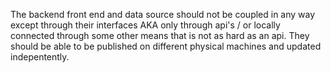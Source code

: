 The backend front end and data source should not be coupled in any way except through their interfaces
AKA only through api's / or locally connected through some other means that is not as hard as an api.
They should be able to be published on different physical machines and updated indepentently.